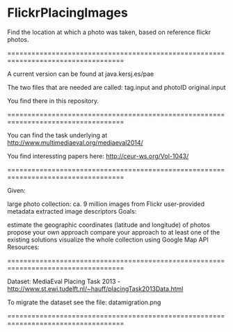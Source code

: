 # FlickrPlacingImages
Find the location at which a photo was taken, based on reference flickr photos.

===================================================================================

A current version can be found at java.kersj.es/pae

The two files that are needed are called: tag.input and photoID original.input

You find there in this repository.

===================================================================================

You can find the task underlying at http://www.multimediaeval.org/mediaeval2014/

You find interessting papers here: http://ceur-ws.org/Vol-1043/

===================================================================================

Given:

large photo collection: ca. 9 million images from Flickr
user-provided metadata
extracted image descriptors
Goals:

estimate the geographic coordinates (latitude and longitude) of photos
propose your own approach
compare your approach to at least one of the existing solutions
visualize the whole collection using Google Map API 
Resources:

===================================================================================

Dataset:
MediaEval Placing Task 2013 - http://www.st.ewi.tudelft.nl/~hauff/placingTask2013Data.html

To migrate the dataset see the file: datamigration.png

===================================================================================
